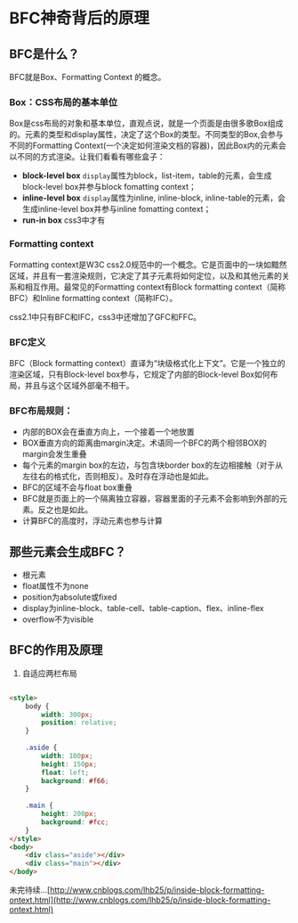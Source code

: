 BFC神奇背后的原理
===============

## BFC是什么？

BFC就是Box、Formatting Context 的概念。

### Box：CSS布局的基本单位

Box是css布局的对象和基本单位，直观点说，就是一个页面是由很多歌Box组成的。元素的类型和display属性，决定了这个Box的类型。不同类型的Box,会参与不同的Formatting Context(一个决定如何渲染文档的容器)，因此Box内的元素会以不同的方式渲染。让我们看看有哪些盒子：

*	**block-level box** `display`属性为block，list-item，table的元素，会生成block-level box并参与block fomatting context；
*	**inline-level box** `display`属性为inline, inline-block, inline-table的元素，会生成inline-level box并参与inline fomatting context；
*	**run-in box** css3中才有

### Formatting context

Formatting context是W3C css2.0规范中的一个概念。它是页面中的一块如黯然区域，并且有一套渲染规则，它决定了其子元素将如何定位，以及和其他元素的关系和相互作用。最常见的Formatting context有Block formatting context（简称BFC）和Inline formatting context（简称IFC）。

css2.1中只有BFC和IFC，css3中还增加了GFC和FFC。

### BFC定义

BFC（Block formatting context）直译为“块级格式化上下文”。它是一个独立的渲染区域，只有Block-level box参与，它规定了内部的Block-level Box如何布局，并且与这个区域外部毫不相干。

### BFC布局规则：

*	内部的BOX会在垂直方向上，一个接着一个地放置
*	BOX垂直方向的距离由margin决定。术语同一个BFC的两个相邻BOX的margin会发生重叠
*	每个元素的margin box的左边，与包含块border box的左边相接触（对于从左往右的格式化，否则相反）。及时存在浮动也是如此。
*	BFC的区域不会与float box重叠
*	BFC就是页面上的一个隔离独立容器，容器里面的子元素不会影响到外部的元素。反之也是如此。
*	计算BFC的高度时，浮动元素也参与计算

## 那些元素会生成BFC？

*	根元素
*	float属性不为none
*	position为absolute或fixed
*	display为inline-block、table-cell、table-caption、flex、inline-flex
*	overflow不为visible

## BFC的作用及原理

1.	自适应两栏布局

```html

<style>
    body {
        width: 300px;
        position: relative;
    }
 
    .aside {
        width: 100px;
        height: 150px;
        float: left;
        background: #f66;
    }
 
    .main {
        height: 200px;
        background: #fcc;
    }
</style>
<body>
    <div class="aside"></div>
    <div class="main"></div>
</body>

```

未完待续...[http://www.cnblogs.com/lhb25/p/inside-block-formatting-ontext.html](http://www.cnblogs.com/lhb25/p/inside-block-formatting-ontext.html)